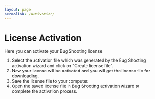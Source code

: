 ```yaml
---
layout: page
permalink: /activation/
---
```


<div id="requestform">

  <h1>License Activation</h1>
  <p>Here you can activate your Bug Shooting license.</p>
  <ol>
    <li>Select the activation file which was generated by the Bug Shooting activation wizard and click on "Create license file".</li>
    <li>Now your license will be activated and you will get the license file for downloading.</li>
    <li>Save the license file to your computer.</li>
    <li>Open the saved license file in Bug Shooting activation wizard to complete the activation process.</li>
  </ol>
	
  <div id="errorMessage" class="alert alert-danger" role="alert" style="display:none" />
	
  <form id="submitform">
    <div class="row mb-3">
      <div class="form-group">
        <label for="activationfile" class="col-sm-2 col-form-label">Activation File</label>
        <input class="form-control" type="file" required name="activationfile" id="activationfile" >
      </div>
    </div>
    <div class="row mb-3">
      <div class="form-group">
        <button class="btn btn-lg btn-primary btn-block" type="submit">Create license file</button>
      </div>
    </div>
  </form>

</div>

<div id="resultfailed" style="display:none">
  <h1>XXXXXXXXXXXXXXXXXXXXXXXXXXXXXXXXXXXXXXXXXXXXXXXXXXXXXX</h1>
  XXXXXXXXXXXXXXXXXXXXXXXXXXXXXXXXXXXXXXXXXXXXXXXXXXXXXX
</div>

<script type="text/javascript">

  const form = document.getElementById('submitform');
  
  form.addEventListener('submit', (event) => {
    // disable default action
    event.preventDefault();
  
    var request = new XMLHttpRequest();

    request.addEventListener('load', function( event ) {
      form.reset();

		  var tempEl = document.createElement("a");
    	document.body.appendChild(tempEl);
    	tempEl.style = "display: none";
      url = window.URL.createObjectURL(request.response);
      tempEl.href = url;
      tempEl.download = 'License.xml';
      tempEl.click();
		  window.URL.revokeObjectURL(url);

    } );

    request.addEventListener('error', function( event ) {
      form.reset();
      document.getElementById("requestform").style.display = "none";
      document.getElementById("resultfailed").style.display = "block";
    } );

    request.open("POST", "https://services.bugshooting.com/rest/activatelicense", true);
    request.responseType = "blob";
  
    var data = new FormData();
    data.append('activationfile', document.getElementById("activationfile").files[0]);
  
    request.send(data);
        
  });
 
</script>
